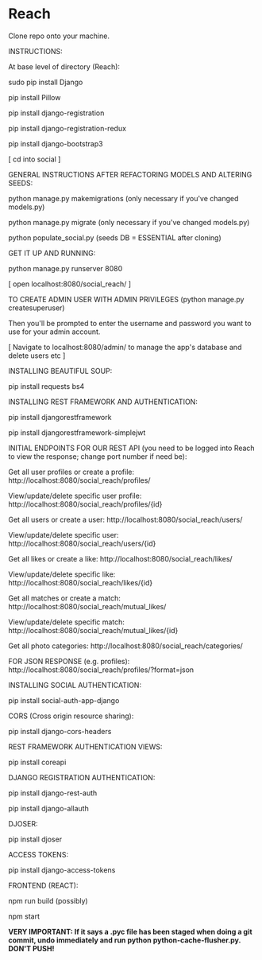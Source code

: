 # Reach 

Clone repo onto your machine.

INSTRUCTIONS:

At base level of directory (Reach):

sudo pip install Django

pip install Pillow

pip install django-registration

pip install django-registration-redux

pip install django-bootstrap3

 [ cd into social ]

GENERAL INSTRUCTIONS AFTER REFACTORING MODELS AND ALTERING SEEDS:

python manage.py makemigrations (only necessary if you've changed models.py)

python manage.py migrate (only necessary if you've changed models.py)

python populate_social.py (seeds DB = ESSENTIAL after cloning)

GET IT UP AND RUNNING:

python manage.py runserver 8080

 [ open localhost:8080/social_reach/ ]

 TO CREATE ADMIN USER WITH ADMIN PRIVILEGES (python manage.py createsuperuser)

 Then you'll be prompted to enter the username and password you want to use for your admin account.

 [ Navigate to localhost:8080/admin/  to manage the app's database and delete users etc ]

 INSTALLING BEAUTIFUL SOUP:

 pip install requests bs4
 
 INSTALLING REST FRAMEWORK AND AUTHENTICATION:
 
 pip install djangorestframework
 
 pip install djangorestframework-simplejwt
 
 INITIAL ENDPOINTS FOR OUR REST API (you need to be logged into Reach to view the response; change port number if need be):
 
 Get all user profiles or create a profile: http://localhost:8080/social_reach/profiles/
 
 View/update/delete specific user profile: http://localhost:8080/social_reach/profiles/{id}
 
 Get all users or create a user: http://localhost:8080/social_reach/users/
 
 View/update/delete specific user: http://localhost:8080/social_reach/users/{id}
 
 Get all likes or create a like: http://localhost:8080/social_reach/likes/
 
 View/update/delete specific like: http://localhost:8080/social_reach/likes/{id}
 
 Get all matches or create a match: http://localhost:8080/social_reach/mutual_likes/
 
 View/update/delete specific match: http://localhost:8080/social_reach/mutual_likes/{id}
 
 Get all photo categories: http://localhost:8080/social_reach/categories/
 
 FOR JSON RESPONSE (e.g. profiles): http://localhost:8080/social_reach/profiles/?format=json

 INSTALLING SOCIAL AUTHENTICATION:
 
 pip install social-auth-app-django
 
 CORS (Cross origin resource sharing):
 
 pip install django-cors-headers
 
 REST FRAMEWORK AUTHENTICATION VIEWS:
 
 pip install coreapi
 
 DJANGO REGISTRATION AUTHENTICATION:
 
 pip install django-rest-auth
 
 pip install django-allauth
 
 DJOSER:
 
 pip install djoser
 
 ACCESS TOKENS:
 
 pip install django-access-tokens
 
 FRONTEND (REACT):
 
 npm run build (possibly)
 
 npm start

  <b>VERY IMPORTANT: If it says a .pyc file has been staged when doing a git commit, undo immediately and run python python-cache-flusher.py. DON'T PUSH!<b>
